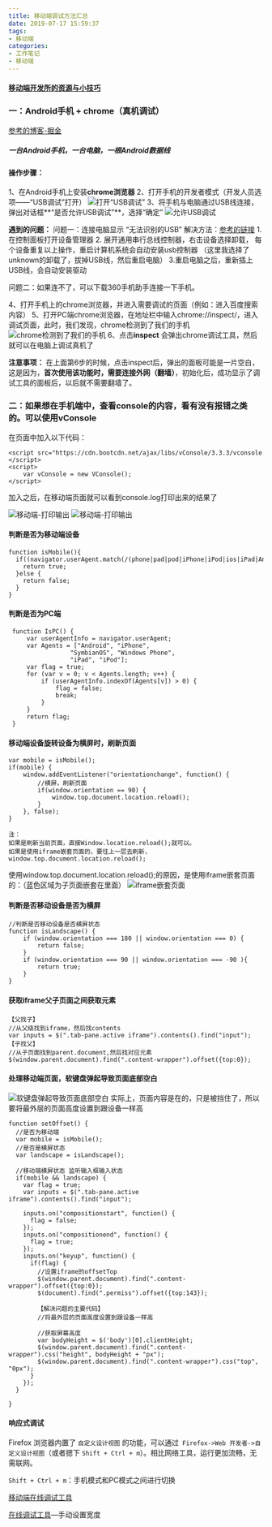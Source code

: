 ```yaml
---
title: 移动端调试方法汇总
date: 2019-07-17 15:59:37
tags:
- 移动端
categories: 
- 工作笔记
- 移动端
---
```


#### [移动端开发所的资源与小技巧](https://github.com/jtyjty99999/mobileTech)

### 一：Android手机 + chrome（真机调试）

[参考的博客-掘金](https://juejin.im/post/5b15022ff265da6e163720c6)

##### 一台Android手机，一台电脑，一根Android数据线

#### 操作步骤：
1、在Android手机上安装**chrome浏览器**
2、打开手机的开发者模式（开发人员选项——“USB调试”打开）
![打开“USB调试”](https://raw.githubusercontent.com/winney07/Images/main/winney07.github.io/%E7%A7%BB%E5%8A%A8%E7%AB%AF%E8%B0%83%E8%AF%95%E6%96%B9%E6%B3%95%E6%B1%87%E6%80%BB/usb0.png)
3、将手机与电脑通过USB线连接，弹出对话框**“是否允许USB调试”**，选择“确定”
![允许USB调试](https://raw.githubusercontent.com/winney07/Images/main/winney07.github.io/%E7%A7%BB%E5%8A%A8%E7%AB%AF%E8%B0%83%E8%AF%95%E6%96%B9%E6%B3%95%E6%B1%87%E6%80%BB/usb.png)

**遇到的问题：**
问题一：连接电脑显示  “无法识别的USB”
解决方法：[参考的链接](https://www.yunqishi.net/video/9896.html)
    1. 在控制面板打开设备管理器
    2. 展开通用串行总线控制器，右击设备选择卸载， 每个设备重复以上操作，重启计算机系统会自动安装usb控制器
    （这里我选择了unknown的卸载了，拔掉USB线，然后重启电脑）
    3.重启电脑之后，重新插上USB线，会自动安装驱动

问题二：如果连不了，可以下载360手机助手连接一下手机。

4、打开手机上的chrome浏览器，并进入需要调试的页面（例如：进入百度搜索内容）
5、打开PC端chrome浏览器，在地址栏中输入chrome://inspect/，进入调试页面，此时，我们发现，chrome检测到了我们的手机
![chrome检测到了我们的手机](https://raw.githubusercontent.com/winney07/Images/main/winney07.github.io/%E7%A7%BB%E5%8A%A8%E7%AB%AF%E8%B0%83%E8%AF%95%E6%96%B9%E6%B3%95%E6%B1%87%E6%80%BB/chrome.png)
6、点击**inspect** 会弹出chrome调试工具，然后就可以在电脑上调试真机了

**注意事项：**
在上面第6步的时候，点击inspect后，弹出的面板可能是一片空白，这是因为，**首次使用该功能时，需要连接外网（翻墙）**，初始化后，成功显示了调试工具的面板后，以后就不需要翻墙了。

### 二：如果想在手机端中，查看console的内容，看有没有报错之类的。可以使用vConsole
在页面中加入以下代码：

```
<script src="https://cdn.bootcdn.net/ajax/libs/vConsole/3.3.3/vconsole.min.js"></script>
<script>
    var vConsole = new VConsole();
</script>
```
加入之后，在移动端页面就可以看到console.log打印出来的结果了

![移动端-打印输出](https://raw.githubusercontent.com/winney07/Images/main/winney07.github.io/%E7%A7%BB%E5%8A%A8%E7%AB%AF%E8%B0%83%E8%AF%95%E6%96%B9%E6%B3%95%E6%B1%87%E6%80%BB/vConsole.png)
![移动端-打印输出](https://raw.githubusercontent.com/winney07/Images/main/winney07.github.io/%E7%A7%BB%E5%8A%A8%E7%AB%AF%E8%B0%83%E8%AF%95%E6%96%B9%E6%B3%95%E6%B1%87%E6%80%BB/vConsole2.png)


#### 判断是否为移动端设备
```
function isMobile(){
  if((navigator.userAgent.match(/(phone|pad|pod|iPhone|iPod|ios|iPad|Android|Mobile|BlackBerry|IEMobile|MQQBrowser|JUC|Fennec|wOSBrowser|BrowserNG|WebOS|Symbian|Windows Phone)/i))) {
    return true;
  }else {
    return false;
  }
}
```

#### 判断是否为PC端
```
 function IsPC() {
     var userAgentInfo = navigator.userAgent;
     var Agents = ["Android", "iPhone",
                 "SymbianOS", "Windows Phone",
                 "iPad", "iPod"];
     var flag = true;
     for (var v = 0; v < Agents.length; v++) {
         if (userAgentInfo.indexOf(Agents[v]) > 0) {
             flag = false;
             break;
         }
     }
     return flag;
 }
```
#### 移动端设备旋转设备为横屏时，刷新页面
```
var mobile = isMobile();
if(mobile) {
    window.addEventListener("orientationchange", function() {
        //横屏，刷新页面
        if(window.orientation == 90) {
            window.top.document.location.reload();
        }
    }, false);
}

注：
如果是刷新当前页面，直接Window.location.reload();就可以。
如果是使用iframe嵌套页面的，要往上一层去刷新，window.top.document.location.reload();
```

使用window.top.document.location.reload();的原因，是使用iframe嵌套页面的：（蓝色区域为子页面嵌套在里面）
![iframe嵌套页面](https://raw.githubusercontent.com/winney07/Images/main/winney07.github.io/%E7%A7%BB%E5%8A%A8%E7%AB%AF%E8%B0%83%E8%AF%95%E6%96%B9%E6%B3%95%E6%B1%87%E6%80%BB/main.png)

#### 判断是否移动设备是否为横屏
```
//判断是否移动设备是否横屏状态
function isLandscape() {
	if (window.orientation === 180 || window.orientation === 0) { 
		return false;
	} 
	if (window.orientation === 90 || window.orientation === -90 ){ 
		return true;
	}  
}
```
#### 获取iframe父子页面之间获取元素
```
【父找子】
//从父级找到iframe，然后找contents
var inputs = $(".tab-pane.active iframe").contents().find("input");
【子找父】
//从子页面找到parent.document,然后找对应元素
$(window.parent.document).find(".content-wrapper").offset({top:0});
```

#### 处理移动端页面，软键盘弹起导致页面底部空白
![软键盘弹起导致页面底部空白](https://raw.githubusercontent.com/winney07/Images/main/winney07.github.io/%E7%A7%BB%E5%8A%A8%E7%AB%AF%E8%B0%83%E8%AF%95%E6%96%B9%E6%B3%95%E6%B1%87%E6%80%BB/input.png)
实际上，页面内容是在的，只是被挡住了，所以要将最外层的页面高度设置到跟设备一样高
```
function setOffset() {
  //是否为移动端
  var mobile = isMobile();
  //是否是横屏状态
  var landscape = isLandscape();

  //移动端横屏状态 监听输入框输入状态
  if(mobile && landscape) {
    var flag = true;
    var inputs = $(".tab-pane.active iframe").contents().find("input");

    inputs.on("compositionstart", function() {
      flag = false;
    });
    inputs.on("compositionend", function() {
      flag = true;
    });
    inputs.on("keyup", function() {
      if(flag) {
        //设置iframe的offsetTop
        $(window.parent.document).find(".content-wrapper").offset({top:0});
        $(document).find(".permiss").offset({top:143});

        【解决问题的主要代码】
        //将最外层的页面高度设置到跟设备一样高

        //获取屏幕高度
        var bodyHeight = $('body')[0].clientHeight;
        $(window.parent.document).find(".content-wrapper").css("height", bodyHeight + "px");
        $(window.parent.document).find(".content-wrapper").css("top", "0px");
      }
    });
  }

}
```

#### 响应式调试

Firefox 浏览器内置了 `自定义设计视图` 的功能，可以通过` Firefox->Web 开发者->自定义设计视图`（或者摁下 `Shift + Ctrl + m`）。相比网络工具，运行更加流畅，无需联网。

`Shift + Ctrl + m`：手机模式和PC模式之间进行切换

[移动端在线调试工具](http://www.responsinator.com/)

[在线调试工具](http://responsivepx.com/)—手动设置宽度